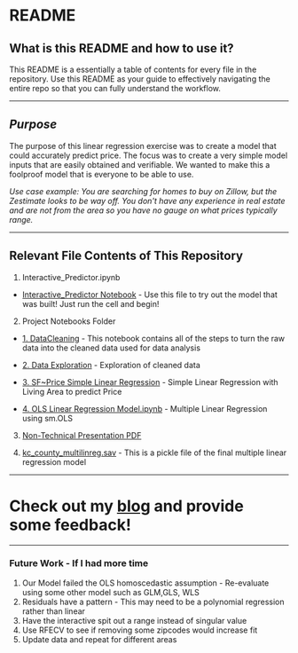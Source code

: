 # README

## What is this README and how to use it?
This README is a essentially a table of contents for every file in the repository. Use this README as your guide to effectively navigating the entire repo so that you can fully understand the workflow.
___________________________________________________________________________________________
## ***Purpose***

The purpose of this linear regression exercise was to create a model that could accurately predict price. The focus was to create a very simple model inputs that are easily obtained and verifiable. We wanted to make this a foolproof model that is everyone to be able to use.

*Use case example: You are searching for homes to buy on Zillow, but the Zestimate looks to be way off. You don't have any experience in real estate and are not from the area so you have no gauge on what prices typically range.*

__________________________________________________________________

## Relevant File Contents of This Repository
1. Interactive_Predictor.ipynb
  - [Interactive_Predictor Notebook](https://github.com/bsamaha/dsc-mod-2-project-v2-1-onl01-dtsc-ft-041320/blob/master/interactive_predictor.ipynb) - Use this file to try out the model that was built! Just run the cell and begin!<br/>


2. Project Notebooks Folder
  * [1. DataCleaning](https://github.com/bsamaha/dsc-mod-2-project-v2-1-onl01-dtsc-ft-041320/blob/master/Notebooks/1.%20Data%20Cleaning.ipynb) - This notebook contains all of the steps to turn the raw data into the cleaned data used for data analysis <br/>

  * [2. Data Exploration](https://github.com/bsamaha/dsc-mod-1-project-v2-1-onl01-dtsc-ft-041320/blob/master/Evaluating%20The%20Box%20Office.ipynb) - Exploration of cleaned data

  * [3. SF~Price Simple Linear Regression](https://github.com/bsamaha/dsc-mod-2-project-v2-1-onl01-dtsc-ft-041320/blob/master/Notebooks/3.%20SF~Price%20Simple%20Linear%20Regression.ipynb) - Simple Linear Regression with Living Area to predict Price

  * [4. OLS Linear Regression Model.ipynb](https://github.com/bsamaha/dsc-mod-2-project-v2-1-onl01-dtsc-ft-041320/blob/master/Notebooks/4.%20OLS%20Linear%20Regression%20Model.ipynb) - Multiple Linear Regression using sm.OLS

3. [Non-Technical Presentation PDF](https://github.com/bsamaha/dsc-mod-2-project-v2-1-onl01-dtsc-ft-041320/blob/master/Module%202%20Presentation.pdf)

4. [kc_county_multilinreg.sav](https://github.com/bsamaha/dsc-mod-2-project-v2-1-onl01-dtsc-ft-041320/blob/master/kc_county_multilinreg.sav) - This is a pickle file of the final multiple linear regression model

______________________________________________________________
# Check out my [blog](https://medium.com/@blake.samaha16/my-guide-to-understanding-the-assumptions-of-ordinary-least-squares-regressions-b180f81801a4?source=friends_link&sk=ffd7fd919320f7d1b81aaf9635768467) and provide some feedback!
______________________________________________________________
### Future Work - If I had more time

  1. Our Model failed the OLS homoscedastic assumption
    - Re-evaluate using some other model such as GLM,GLS, WLS
  2. Residuals have a pattern
    - This may need to be a polynomial regression rather than linear
  3. Have the interactive spit out a range instead of singular value
  4. Use RFECV to see if removing some zipcodes would increase fit
  5. Update data and repeat for different areas
